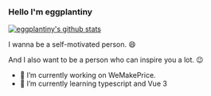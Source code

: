 ### Hello I'm eggplantiny

[![eggplantiny's github stats](https://github-readme-stats.vercel.app/api?username=eggplantiny&count_private=true&show_icons=true&theme=cobalt)](https://github.com/anuraghazra/github-readme-stats)

I wanna be a self-motivated person. 😄

And I also want to be a person who can inspire you a lot. 😉

- 🔭 I’m currently working on WeMakePrice.
- 🌱 I’m currently learning typescript and Vue 3

<!--
**eggplantiny/eggplantiny** is a ✨ _special_ ✨ repository because its `README.md` (this file) appears on your GitHub profile.

Here are some ideas to get you started:

- 🔭 I’m currently working on ...
- 🌱 I’m currently learning ...
- 👯 I’m looking to collaborate on ...
- 🤔 I’m looking for help with ...
- 💬 Ask me about ...
- 📫 How to reach me: ...
- 😄 Pronouns: ...
- ⚡ Fun fact: ...
-->

